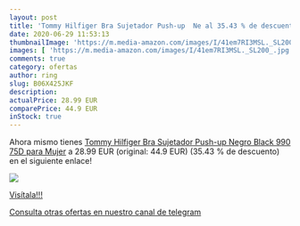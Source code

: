 ```yaml
---
layout: post
title: 'Tommy Hilfiger Bra Sujetador Push-up  Ne al 35.43 % de descuento'
date: 2020-06-29 11:53:13
thumbnailImage: 'https://m.media-amazon.com/images/I/41em7RI3MSL._SL200_.jpg'
images: [ 'https://m.media-amazon.com/images/I/41em7RI3MSL._SL200_.jpg' ]
comments: true
category: ofertas
author: ring
slug: B06X425JKF
description:
actualPrice: 28.99 EUR
comparePrice: 44.9 EUR
inStock: true
---
```


Ahora mismo tienes [Tommy Hilfiger Bra Sujetador Push-up  Negro  Black 990   75D para Mujer](https://www.amazon.com/dp/B06X425JKF/?tag=redken08-20) a 28.99 EUR (original: 44.9 EUR) (35.43 %  de descuento) en el siguiente enlace!

[![](https://m.media-amazon.com/images/I/41em7RI3MSL._SL200_.jpg)](https://www.amazon.com/dp/B06X425JKF/?tag=redken08-20)

[Visítala!!!](https://www.amazon.com/dp/B06X425JKF/?tag=redken08-20)

[Consulta otras ofertas en nuestro canal de telegram](https://t.me/s/ofertas25)
